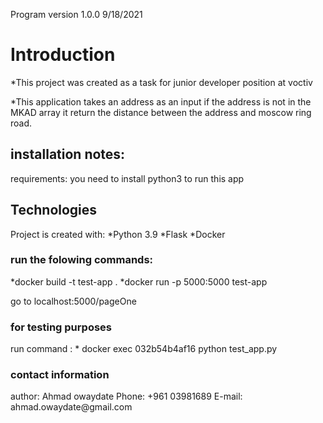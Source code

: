Program version 1.0.0 9/18/2021

<h1>Introduction</h1>
*This project was created as a task for junior developer position at voctiv

\*This application takes an address as an input if the address is not in the MKAD array it return the distance between the address and moscow ring road.

<h2>installation notes:</h2>
requirements:
you need to install python3 to run this app

<h2>Technologies</h2>
Project is created with:
*Python 3.9
*Flask
*Docker

<h3>run the folowing commands:</h3>
*docker build -t test-app .
*docker run -p 5000:5000 test-app

go to localhost:5000/pageOne

<h3>for testing purposes</h3>
run command :
* docker exec 032b54b4af16 python test_app.py

<h3>contact information</h3>
author: Ahmad owaydate
Phone: +961 03981689
E-mail: ahmad.owaydate@gmail.com

